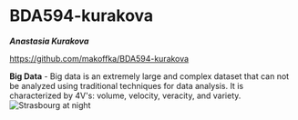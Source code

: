 # BDA594-kurakova
***Anastasia Kurakova***

https://github.com/makoffka/BDA594-kurakova

**Big Data** - Big data is an extremely large and complex dataset that can not be analyzed using traditional techniques for data analysis.
It is characterized by 4V's: volume, velocity, veracity, and variety.
![Strasbourg at night](/Img_0434.jpg)
